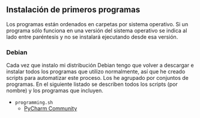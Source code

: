 ## Instalación de primeros programas
Los programas están ordenados en carpetas por sistema operativo. Si un programa sólo funciona en una versión del sistema operativo se indica al lado entre paréntesis y no se instalará ejecutando desde esa versión.

### Debian
Cada vez que instalo mi distribución Debian tengo que volver a descargar e instalar todos los programas que utilizo normalmente, así que he creado scripts para automatizar este proceso. Los he agrupado por conjuntos de programas. En el siguiente listado se describen todos los scripts (por nombre) y los programas que incluyen.

- `programming.sh`
  - [PyCharm Community](https://www.jetbrains.com/pycharm/download/#section=linux)
